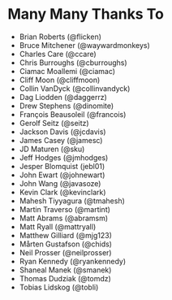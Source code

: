 Many Many Thanks To
===================

* Brian Roberts (@flicken)
* Bruce Mitchener (@waywardmonkeys)
* Charles Care (@ccare)
* Chris Burroughs (@cburroughs)
* Ciamac Moallemi (@ciamac)
* Cliff Moon (@cliffmoon)
* Collin VanDyck (@collinvandyck)
* Dag Liodden (@daggerrz)
* Drew Stephens (@dinomite)
* François Beausoleil (@francois)
* Gerolf Seitz (@seitz)
* Jackson Davis (@jcdavis)
* James Casey (@jamesc)
* JD Maturen (@sku)
* Jeff Hodges (@jmhodges)
* Jesper Blomquist (jebl01)
* John Ewart (@johnewart)
* John Wang (@javasoze)
* Kevin Clark (@kevinclark)
* Mahesh Tiyyagura (@tmahesh)
* Martin Traverso (@martint)
* Matt Abrams (@abramsm)
* Matt Ryall (@mattryall)
* Matthew Gilliard (@mjg123)
* Mårten Gustafson (@chids)
* Neil Prosser (@neilprosser)
* Ryan Kennedy (@ryankennedy)
* Shaneal Manek (@smanek)
* Thomas Dudziak (@tomdz)
* Tobias Lidskog (@tobli)
